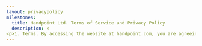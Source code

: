 ```yaml
---
layout: privacypolicy
milestones:
  title: Handpoint Ltd. Terms of Service and Privacy Policy
  description: <
<p>1. Terms. By accessing the website at handpoint.com, you are agreeing to be bound by these terms of service, all applicable laws and regulations, and agree that you are responsible for compliance with any applicable local laws. If you do not agree with any of these terms, you are prohibited from using or accessing this site. The materials contained in this website are protected by applicable copyright and trademark law.</p><p>2. Use License. Permission is granted to temporarily download one copy of the materials (information or software) on Handpoint Ltd.'s website for personal, non-commercial transitory viewing only. This is the grant of a license, not a transfer of title, and under this license you may not<ul><li>modify or copy the materials</li><li>use the materials for any commercial purpose, or for any public display (commercial or non-commercial)</li><li>attempt to decompile or reverse engineer any software contained on Handpoint Ltd.'s website</li><li>remove any copyright or other proprietary notations from the materials</li><li>transfer the materials to another person or "mirror" the materials on any other server</li></ul>This license shall automatically terminate if you violate any of these restrictions and may be terminated by Handpoint Ltd. at any time. Upon terminating your viewing of these materials or upon the termination of this license, you must destroy any downloaded materials in your possession whether in electronic or printed format.</p><p>3. Disclaimer. The materials on Handpoint Ltd.'s website are provided on an 'as is' basis. Handpoint Ltd. makes no warranties, expressed or implied, and hereby disclaims and negates all other warranties including, without limitation, implied warranties or conditions of merchantability, fitness for a particular purpose, or non-infringement of intellectual property or other violation of rights.</p><p>Further, Handpoint Ltd. does not warrant or make any representations concerning the accuracy, likely results, or reliability of the use of the materials on its website or otherwise relating to such materials or on any sites linked to this site.</p><p>4. Limitations. In no event shall Handpoint Ltd. or its suppliers be liable for any damages (including, without limitation, damages for loss of data or profit, or due to business interruption) arising out of the use or inability to use the materials on Handpoint Ltd.'s website, even if Handpoint Ltd. or a Handpoint Ltd. authorized representative has been notified orally or in writing of the possibility of such damage. Because some jurisdictions do not allow limitations on implied warranties, or limitations of liability for consequential or incidental damages, these limitations may not apply to you.</p><p>5. Accuracy of materials. The materials appearing on Handpoint Ltd.'s website could include technical, typographical, or photographic errors. Handpoint Ltd. does not warrant that any of the materials on its website are accurate, complete or current. Handpoint Ltd. may make changes to the materials contained on its website at any time without notice. However Handpoint Ltd. does not make any commitment to update the materials.</p><p>6. Links. Handpoint Ltd. has not reviewed all of the sites linked to its website and is not responsible for the contents of any such linked site. The inclusion of any link does not imply endorsement by Handpoint Ltd. of the site. Use of any such linked website is at the user's own risk.</p><p>7. Modifications. Handpoint Ltd. may revise these terms of service for its website at any time without notice. By using this website you are agreeing to be bound by the then current version of these terms of service.</p><p>8. Governing Law. These terms and conditions are governed by and construed in accordance with the laws of Iceland and you irrevocably submit to the exclusive jurisdiction of the courts in that country.</p><p>9. Privacy Policy. Your privacy is important to us. It is Handpoint Ltd.'s policy to respect your privacy regarding any information we may collect while operating our website. Accordingly, we have developed this privacy policy in order for you to understand how we collect, use, communicate, disclose and otherwise make use of personal information. We have outlined our privacy policy below.<ul><li>We will collect personal information by lawful and fair means and, where appropriate, with the knowledge or consent of the individual concerned.</li><li>Before or at the time of collecting personal information, we will identify the purposes for which information is being collected.</li><li>We will collect and use personal information solely for fulfilling those purposes specified by us and for other ancillary purposes, such as marketing, unless we obtain the consent of the individual concerned or as required by law.</li><li>Personal data should be relevant to the purposes for which it is to be used, and, to the extent necessary for those purposes, should be accurate, complete, and up-to-date.</li><li>We will protect personal information by using reasonable security safeguards against loss or theft, as well as unauthorized access, disclosure, copying, use or modification.</li><li>We will make readily available to customers information about our policies and practices relating to the management of personal information.</li><li>We will only retain personal information for as long as necessary for the fulfilment of those purposes.</li></ul></p><p>We are committed to conducting our business in accordance with these principles in order to ensure that the confidentiality of personal information is protected and maintained. Handpoint Ltd. may change this privacy policy from time to time at Handpoint Ltd.'s sole discretion.</p>
--- 
```

